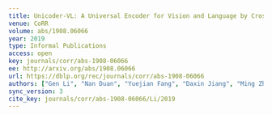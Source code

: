 ```yaml
---
title: Unicoder-VL: A Universal Encoder for Vision and Language by Cross-modal Pre-training.
venue: CoRR
volume: abs/1908.06066
year: 2019
type: Informal Publications
access: open
key: journals/corr/abs-1908-06066
ee: http://arxiv.org/abs/1908.06066
url: https://dblp.org/rec/journals/corr/abs-1908-06066
authors: ["Gen Li", "Nan Duan", "Yuejian Fang", "Daxin Jiang", "Ming Zhou"]
sync_version: 3
cite_key: journals/corr/abs-1908-06066/Li/2019
---
```

